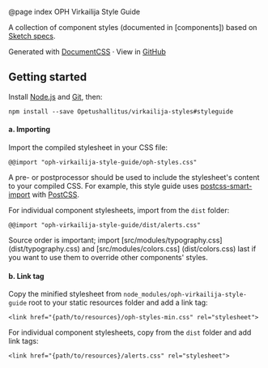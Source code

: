 @page index OPH Virkailija Style Guide

A collection of component styles (documented in [components]) based on 
[Sketch specs](https://opetushallitus.github.io/virkailija-styles/).

Generated with [DocumentCSS](http://documentcss.com/)
&middot; View in [GitHub](https://github.com/Opetushallitus/virkailija-styles/tree/styleguide)

## Getting started

Install [Node.js](https://nodejs.org) and [Git](https://git-scm.com), then: 

```
npm install --save Opetushallitus/virkailija-styles#styleguide
```

#### a. Importing

Import the compiled stylesheet in your CSS file: 
 
```
@@import "oph-virkailija-style-guide/oph-styles.css"
```

A pre- or postprocessor should be used to include the stylesheet's content to your compiled CSS.
For example, this style guide uses 
[postcss-smart-import](https://www.npmjs.com/package/postcss-smart-import) 
with [PostCSS](http://postcss.org).

For individual component stylesheets, import from the `dist` folder:

```
@@import "oph-virkailija-style-guide/dist/alerts.css"
```

Source order is important; import [src/modules/typography.css] (dist/typography.css) 
and [src/modules/colors.css] (dist/colors.css) last if you want to use them to override other
components' styles.
 
#### b. Link tag

Copy the minified stylesheet from `node_modules/oph-virkailija-style-guide` root to your static resources folder and 
add a link tag:

```
<link href="{path/to/resources}/oph-styles-min.css" rel="stylesheet">
```

For individual component stylesheets, copy from the `dist` folder and add link tags:

```
<link href="{path/to/resources}/alerts.css" rel="stylesheet">
```
